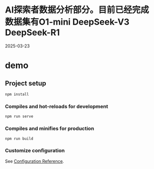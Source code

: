 # AI探索者数据分析部分。目前已经完成数据集有O1-mini DeepSeek-V3 DeepSeek-R1 
2025-03-23
# demo

## Project setup
```
npm install
```

### Compiles and hot-reloads for development
```
npm run serve
```

### Compiles and minifies for production
```
npm run build
```

### Customize configuration
See [Configuration Reference](https://cli.vuejs.org/config/).
